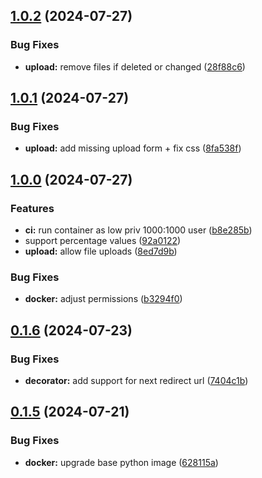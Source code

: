 ## [1.0.2](https://github.com/l4rm4nd/VoucherVault/compare/v1.0.1...v1.0.2) (2024-07-27)


### Bug Fixes

* **upload:** remove files if deleted or changed ([28f88c6](https://github.com/l4rm4nd/VoucherVault/commit/28f88c6b45c3f9dd5dac32814eca6c098135211c))

## [1.0.1](https://github.com/l4rm4nd/VoucherVault/compare/v1.0.0...v1.0.1) (2024-07-27)


### Bug Fixes

* **upload:** add missing upload form + fix css ([8fa538f](https://github.com/l4rm4nd/VoucherVault/commit/8fa538f672a603da7ab4cdbe6cc406dcea0ea3ad))

## [1.0.0](https://github.com/l4rm4nd/VoucherVault/compare/v0.1.6...v1.0.0) (2024-07-27)


### Features

* **ci:** run container as low priv 1000:1000 user ([b8e285b](https://github.com/l4rm4nd/VoucherVault/commit/b8e285b99ffd3971e82e57c3b870a53c07ddc824))
* support percentage values ([92a0122](https://github.com/l4rm4nd/VoucherVault/commit/92a012263ab12f54c319ab7376e4a774437e06c5))
* **upload:** allow file uploads ([8ed7d9b](https://github.com/l4rm4nd/VoucherVault/commit/8ed7d9b043b01044b2e0a8f404c36404ac87478c))


### Bug Fixes

* **docker:** adjust permissions ([b3294f0](https://github.com/l4rm4nd/VoucherVault/commit/b3294f0d0169df7d721f5e3b4b47233fd69d96f3))

## [0.1.6](https://github.com/l4rm4nd/VoucherVault/compare/v0.1.5...v0.1.6) (2024-07-23)


### Bug Fixes

* **decorator:** add support for next redirect url ([7404c1b](https://github.com/l4rm4nd/VoucherVault/commit/7404c1b09531aced0a9d3c631dbdf9ae988543f1))

## [0.1.5](https://github.com/l4rm4nd/VoucherVault/compare/v0.1.4...v0.1.5) (2024-07-21)


### Bug Fixes

* **docker:** upgrade base python image ([628115a](https://github.com/l4rm4nd/VoucherVault/commit/628115aacf18014d47e7d00656a92b26452a12f2))

